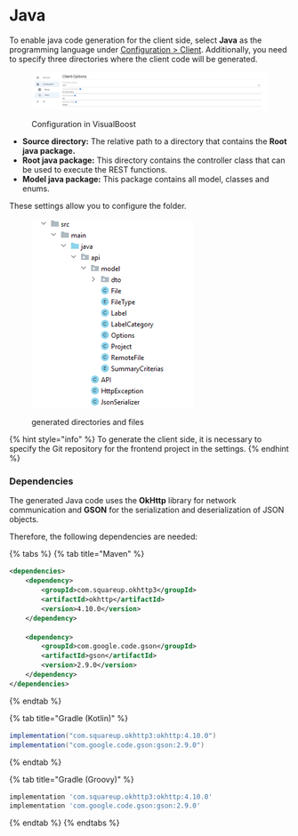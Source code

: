 # Java

To enable java code generation for the client side, select **Java** as the programming language under [Configuration > Client](../../../project/settings/configuration/client.md). Additionally, you need to specify three directories where the client code will be generated.

<figure><img src="../../../.gitbook/assets/image (5).png" alt=""><figcaption><p>Configuration in VisualBoost</p></figcaption></figure>

* **Source directory:** The relative path to a directory that contains the **Root java package.**
* **Root java package:** This directory contains the controller class that can be used to execute the REST functions.
* **Model java package:** This package contains all model, classes and enums.

These settings allow you to configure the folder.

<figure><img src="../../../.gitbook/assets/image (9).png" alt=""><figcaption><p>generated directories and files</p></figcaption></figure>



{% hint style="info" %}
To generate the client side, it is necessary to specify the Git repository for the frontend project in the settings.
{% endhint %}

###

### Dependencies

The generated Java code uses the **OkHttp** library for network communication and **GSON** for the serialization and deserialization of JSON objects.

Therefore, the following dependencies are needed:

{% tabs %}
{% tab title="Maven" %}
```xml
<dependencies>
    <dependency>
        <groupId>com.squareup.okhttp3</groupId>
        <artifactId>okhttp</artifactId>
        <version>4.10.0</version>
    </dependency>

    <dependency>
        <groupId>com.google.code.gson</groupId>
        <artifactId>gson</artifactId>
        <version>2.9.0</version>
    </dependency>
</dependencies>
```
{% endtab %}

{% tab title="Gradle (Kotlin)" %}
```gradle
implementation("com.squareup.okhttp3:okhttp:4.10.0")
implementation("com.google.code.gson:gson:2.9.0")
```
{% endtab %}

{% tab title="Gradle (Groovy)" %}
```gradle
implementation 'com.squareup.okhttp3:okhttp:4.10.0'
implementation 'com.google.code.gson:gson:2.9.0'
```
{% endtab %}
{% endtabs %}

